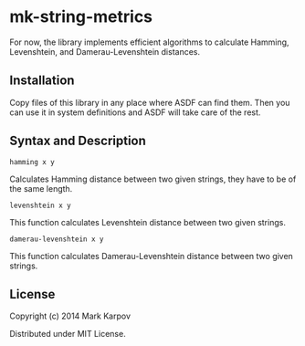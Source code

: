 # mk-string-metrics

For now, the library implements efficient algorithms to calculate Hamming,
Levenshtein, and Damerau-Levenshtein distances.

## Installation

Copy files of this library in any place where ASDF can find them. Then you
can use it in system definitions and ASDF will take care of the rest.

## Syntax and Description

`hamming x y`

Calculates Hamming distance between two given strings, they have to be of
the same length.

`levenshtein x y`

This function calculates Levenshtein distance between two given strings.

`damerau-levenshtein x y`

This function calculates Damerau-Levenshtein distance between two given
strings.

## License

Copyright (c) 2014 Mark Karpov

Distributed under MIT License.
